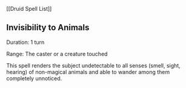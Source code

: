 [[Druid Spell List]]

## Invisibility to Animals        

Duration: 1 turn

Range: The caster or a creature touched

This spell renders the subject undetectable to all senses (smell, sight, hearing) of non-magical animals and able to wander among them completely unnoticed.